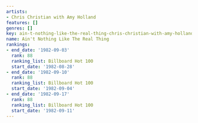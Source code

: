 ```yaml
---
artists:
- Chris Christian with Amy Holland
features: []
genres: []
key: ain-t-nothing-like-the-real-thing-chris-christian-with-amy-holland
name: Ain't Nothing Like The Real Thing
rankings:
- end_date: '1982-09-03'
  rank: 88
  ranking_list: Billboard Hot 100
  start_date: '1982-08-28'
- end_date: '1982-09-10'
  rank: 88
  ranking_list: Billboard Hot 100
  start_date: '1982-09-04'
- end_date: '1982-09-17'
  rank: 88
  ranking_list: Billboard Hot 100
  start_date: '1982-09-11'
---
```


